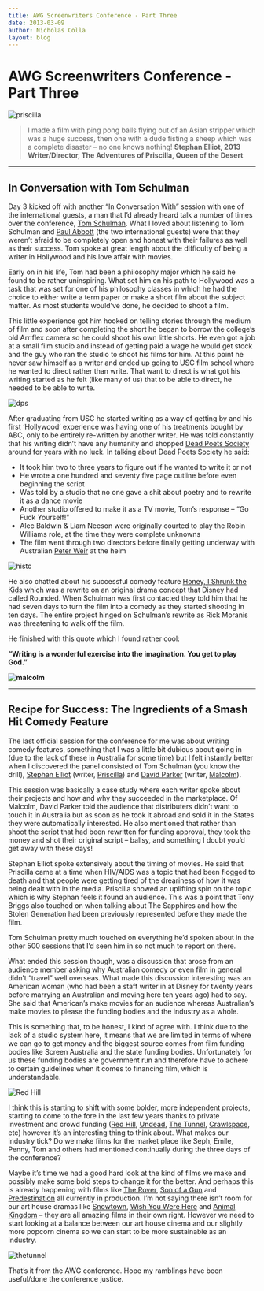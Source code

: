 ```yaml
---
title: AWG Screenwriters Conference - Part Three
date: 2013-03-09
author: Nicholas Colla
layout: blog
---
```

# AWG Screenwriters Conference - Part Three

![priscilla](/static/blog/03-priscilla-590x331.jpg)

> I made a film with ping pong balls flying out of an Asian stripper which was a huge success, then one with a dude fisting a sheep which was a complete disaster – no one knows nothing!
>  **Stephan Elliot, 2013**
>  **Writer/Director, The Adventures of Priscilla, Queen of the Desert**

---

## In Conversation with Tom Schulman

Day 3 kicked off with another “In Conversation With” session with one of the international guests, a man that I’d already heard talk a number of times over the conference, [Tom Schulman](http://www.imdb.com/name/nm0776114/). What I loved about listening to Tom Schulman and [Paul Abbott](http://www.imdb.com/name/nm0008036/) (the two international guests) were that they weren’t afraid to be completely open and honest with their failures as well as their success. Tom spoke at great length about the difficulty of being a writer in Hollywood and his love affair with movies.

Early on in his life, Tom had been a philosophy major which he said he found to be rather uninspiring. What set him on his path to Hollywood was a task that was set for one of his philosophy classes in which he had the choice to either write a term paper or make a short film about the subject matter. As most students would’ve done, he decided to shoot a film.

This little experience got him hooked on telling stories through the medium of film and soon after completing the short he began to borrow the college’s old Arriflex camera so he could shoot his own little shorts. He even got a job at a small film studio and instead of getting paid a wage he would get stock and the guy who ran the studio to shoot his films for him. At this point he never saw himself as a writer and ended up going to USC film school where he wanted to direct rather than write. That want to direct is what got his writing started as he felt (like many of us) that to be able to direct, he needed to be able to write.

![dps](/static/blog/03-dps-590x331.jpg)

After graduating from USC he started writing as a way of getting by and his first ‘Hollywood’ experience was having one of his treatments bought by ABC, only to be entirely re-written by another writer. He was told constantly that his writing didn’t have any humanity and shopped [Dead Poets Society](http://www.imdb.com/title/tt0097165/) around for years with no luck. In talking about Dead Poets Society he said:

* It took him two to three years to figure out if he wanted to write it or not
* He wrote a one hundred and seventy five page outline before even beginning the script
* Was told by a studio that no one gave a shit about poetry and to rewrite it as a dance movie
* Another studio offered to make it as a TV movie, Tom’s response – “Go Fuck Yourself!”
* Alec Baldwin & Liam Neeson were originally courted to play the Robin Williams role, at the time they were complete unknowns
* The film went through two directors before finally getting underway with Australian [Peter Weir](http://www.imdb.com/name/nm0001837/) at the helm

![histc](/static/blog/03-histc-590x388.jpg)

He also chatted about his successful comedy feature [Honey, I Shrunk the Kids](http://www.imdb.com/title/tt0097523/) which was a rewrite on an original drama concept that Disney had called Rounded. When Schulman was first contacted they told him that he had seven days to turn the film into a comedy as they started shooting in ten days. The entire project hinged on Schulman’s rewrite as Rick Moranis was threatening to walk off the film.

He finished with this quote which I found rather cool:

**“Writing is a wonderful exercise into the imagination. You get to play God.”**

**![malcolm](/static/blog/03-malcolm.jpg)**

---

## Recipe for Success: The Ingredients of a Smash Hit Comedy Feature

The last official session for the conference for me was about writing comedy features, something that I was a little bit dubious about going in (due to the lack of these in Australia for some time) but I felt instantly better when I discovered the panel consisted of Tom Schulman (you know the drill), [Stephan Elliot](http://www.imdb.com/name/nm0254632/) (writer, [Priscilla](http://www.imdb.com/title/tt0109045/)) and [David Parker](http://www.imdb.com/name/nm0662186/) (writer, [Malcolm](http://www.imdb.com/title/tt0091464/)).

This session was basically a case study where each writer spoke about their projects and how and why they succeeded in the marketplace. Of Malcolm, David Parker told the audience that distributers didn’t want to touch it in Australia but as soon as he took it abroad and sold it in the States they were automatically interested. He also mentioned that rather than shoot the script that had been rewritten for funding approval, they took the money and shot their original script – ballsy, and something I doubt you’d get away with these days!

Stephan Elliot spoke extensively about the timing of movies. He said that Priscilla came at a time when HIV/AIDS was a topic that had been flogged to death and that people were getting tired of the dreariness of how it was being dealt with in the media. Priscilla showed an uplifting spin on the topic which is why Stephan feels it found an audience. This was a point that Tony Briggs also touched on when talking about The Sapphires and how the Stolen Generation had been previously represented before they made the film.

Tom Schulman pretty much touched on everything he’d spoken about in the other 500 sessions that I’d seen him in so not much to report on there.

What ended this session though, was a discussion that arose from an audience member asking why Australian comedy or even film in general didn’t “travel” well overseas. What made this discussion interesting was an American woman (who had been a staff writer in at Disney for twenty years before marrying an Australian and moving here ten years ago) had to say. She said that American’s make movies for an audience whereas Australian’s make movies to please the funding bodies and the industry as a whole.

This is something that, to be honest, I kind of agree with. I think due to the lack of a studio system here, it means that we are limited in terms of where we can go to get money and the biggest source comes from film funding bodies like Screen Australia and the state funding bodies. Unfortunately for us these funding bodies are government run and therefore have to adhere to certain guidelines when it comes to financing film, which is understandable.

![Red Hill](/static/blog/03-redhill1.jpg)

I think this is starting to shift with some bolder, more independent projects, starting to come to the fore in the last few years thanks to private investment and crowd funding ([Red Hill](http://www.imdb.com/title/tt1530983/), [Undead](http://www.imdb.com/title/tt0339840/), [The Tunnel](http://www.imdb.com/title/tt1735485/), [Crawlspace](http://www.imdb.com/title/tt1890375/), etc) however it’s an interesting thing to think about. What makes our industry tick? Do we make films for the market place like Seph, Emile, Penny, Tom and others had mentioned continually during the three days of the conference?

Maybe it’s time we had a good hard look at the kind of films we make and possibly make some bold steps to change it for the better. And perhaps this is already happening with films like [The Rover](http://www.imdb.com/title/tt2345737/), [Son of a Gun](http://www.imdb.com/title/tt2452200/) and [Predestination](http://www.imdb.com/title/tt2397535/) all currently in production. I’m not saying there isn’t room for our art house dramas like [Snowtown](http://www.imdb.com/title/tt1680114/), [Wish You Were Here](http://www.imdb.com/title/tt1684925/) and [Animal Kingdom](http://www.imdb.com/title/tt1313092/) – they are all amazing films in their own right. However we need to start looking at a balance between our art house cinema and our slightly more popcorn cinema so we can start to be more sustainable as an industry.

![thetunnel](/static/blog/03-thetunnel-590x332.jpg)

That’s it from the AWG conference. Hope my ramblings have been useful/done the conference justice.